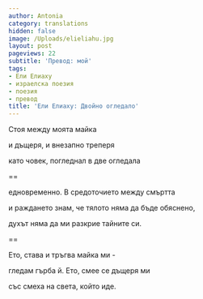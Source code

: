 ```yaml
---
author: Antonia
category: translations
hidden: false
image: /Uploads/elieliahu.jpg
layout: post
pageviews: 22
subtitle: 'Превод: мой'
tags:
- Ели Елиаху
- израелска поезия
- поезия
- превод
title: 'Ели Елиаху: Двойно огледало'
---
```


Стоя между моята майка

и дъщеря, и внезапно треперя

като човек, погледнал в две огледала

\==

едновременно. В средоточието между смъртта

и раждането знам, че тялото няма да бъде обяснено,

духът няма да ми разкрие тайните си.

\==

Ето, става и тръгва майка ми -

гледам гърба й. Ето, смее се дъщеря ми

със смеха на света, който иде.